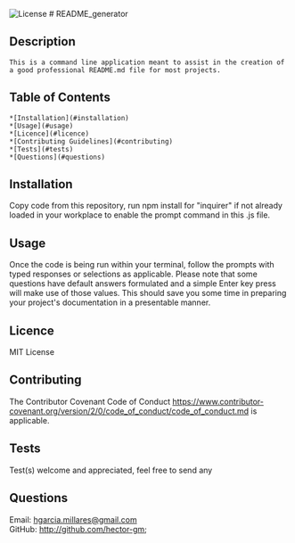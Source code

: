 
![License](https://img.shields.io/github/license/hector-gm/README_generator)
        # README_generator  

## Description   
    This is a command line application meant to assist in the creation of a good professional README.md file for most projects.

## Table of Contents 
    *[Installation](#installation) 
    *[Usage](#usage)
    *[Licence](#licence) 
    *[Contributing Guidelines](#contributing) 
    *[Tests](#tests) 
    *[Questions](#questions)


## Installation  
Copy code from this repository, run npm install for "inquirer" if not already loaded in your workplace to enable the prompt command in this .js file.

## Usage  
Once the code is being run within your terminal, follow the prompts with typed responses or selections as applicable. Please note that some questions have default answers formulated and a simple Enter key press will make use of those values. This should save you some time in preparing your project's documentation in a presentable manner.

## Licence  
MIT License 


## Contributing 

The Contributor Covenant Code of Conduct 
https://www.contributor-covenant.org/version/2/0/code_of_conduct/code_of_conduct.md is applicable. 

## Tests  
Test(s) welcome and appreciated, feel free to send any 

## Questions 
Email: hgarcia.millares@gmail.com  
GitHub: http://github.com/hector-gm;

